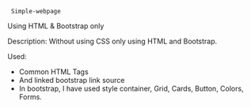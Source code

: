      Simple-webpage     
Using HTML & Bootstrap only

Description:
       Without using CSS only using HTML and Bootstrap.

Used:
   * Common HTML Tags
   * And linked bootstrap link source
   * In bootstrap, I have used style container, Grid, Cards, Button, Colors, Forms.
